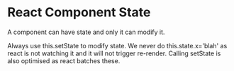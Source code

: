 # React Component State

A component can have state and only it can modify it.

Always use this.setState to modify state. We never do this.state.x='blah' as react is not watching it and it will not trigger re-render. Calling setState is also optimised as react batches these.